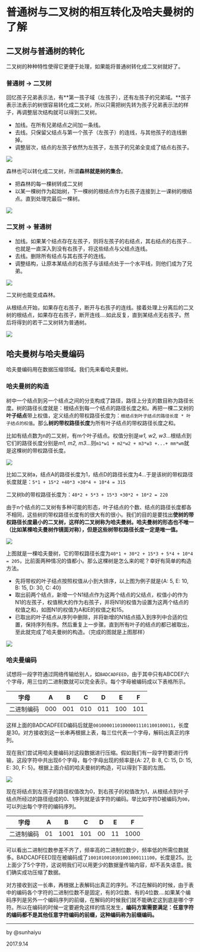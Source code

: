 # 普通树与二叉树的相互转化及哈夫曼树的了解

## 二叉树与普通树的转化

二叉树的种种特性使得它更便于处理，如果能将普通树转化成二叉树就好了。

### 普通树 -> 二叉树

回忆孩子兄弟表示法，有**第一孩子域（左孩子），还有左孩子的兄弟域。**孩子表示法表示的树很容易转化成二叉树，所以只需把树先转为孩子兄弟表示法的样子，再调整层次结构就可以得到二叉树。

- 加线。在所有兄弟结点之间加一条线。
- 去线。只保留父结点与第一个孩子（左孩子）的连线，与其他孩子的连线删掉。
- 调整层次，结点的左孩子依然为左孩子，左孩子的兄弟全变成了结点右孩子。

![](http://obvjfxxhr.bkt.clouddn.com/toBi.PNG)

森林也可以转化成二叉树，所谓**森林就是树的集合**。

- 把森林的每一棵树转成二叉树
- 以某一棵树作为起始树，下一棵树的根结点作为右孩子连接到上一课树的根结点。直到处理完最后一棵树。

![](http://obvjfxxhr.bkt.clouddn.com/senlintoBi.PNG)

### 二叉树 -> 普通树

- 加线。如果某个结点存在左孩子，则将左孩子的右结点，其右结点的右孩子...也就是一直深入到没有右孩子，将这些结点与父结点连线。
- 去线。删除所有结点与其右孩子的连线。
- 调整结构，让原本某结点的右孩子与该结点处于一个水平线，则他们成为了兄弟。

![](http://obvjfxxhr.bkt.clouddn.com/bito.PNG)



二叉树也能变成森林。

从根结点开始，如果存在右孩子，断开与右孩子的连线。接着处理上分离后的二叉树的根结点，如果存在右孩子，断开连线....如此反复，直到某结点无右孩子。然后将得到的若干二叉树转为普通树。

![](http://obvjfxxhr.bkt.clouddn.com/bitosenlin.PNG)

## 哈夫曼树与哈夫曼编码

哈夫曼编码用在数据压缩领域。我们先来看哈夫曼树。

### 哈夫曼树的构造

树中一个结点到另一个结点之间的分支构成了路径，路径上分支的数目称为路径长度。树的路径长度就是：根结点到每一个结点的路径长度之和。再把一棵二叉树的**叶子结点**带上权值，定义结点的带权路径长度为：`根结点到叶子结点的路径长度 * 叶子结点的权值`。那么**树的带权路径长度**为所有叶子结点的带权路径长度之和。

比如有结点数为n的二叉树，有m个叶子结点。权值分别是*w1, w2, w3*...根结点到它们的路径长度分别是*m1, m2, m3*...则`m1*w1 + m2*w2 + m3*w3 +...+ mm*wm`就是这棵树的带权路径长度。

![](http://obvjfxxhr.bkt.clouddn.com/haffuman_haffuman.PNG)



比如二叉树a，结点A的路径长度为1，结点D的路径长度为4...于是该树的带权路径长度就是：`5*1 + 15*2 +40*3 +30*4 + 10*4 = 315`

二叉树b的带权路径长度为：`40*2 + 5*3 + 15*3 +30*2 + 10*2 = 220`

由于n个结点的二叉树有多种可能的形态，叶子结点的个数、结点的路径长度都各不相同，这些树的带权路径长度有的很大有的很小。我们的目的是要找出**使树的带权路径长度最小的二叉树，这样的二叉树称为哈夫曼树。哈夫曼树的形态也不唯一（比如某棵哈夫曼树作镜面对称），但是这些树带权路径长度一定是唯一值。**

![](http://obvjfxxhr.bkt.clouddn.com/haffuman_haffuman2.PNG)



上图就是一棵哈夫曼树，它的带权路径长度为`40*1 + 30*2 + 15*3 + 5*4 + 10*4 = 205`，比前面两种情况的值都小。那么这棵树是怎么来的呢？幸好有简单的构造方法。

- 先将带权的叶子结点按照权值从小到大排序，以上图为例子就是{A: 5, E: 10, B: 15, D: 30, C: 40}
- 取出前两个结点，新增一个N1结点作为这两个结点的父结点，权值小的作为N1的左孩子，权值稍大的作为右孩子，并将N1的权值为设置为这两个结点的权值之和，如图N1的权值为A和E的权值之和15。
- 已取出的叶子结点从序列中删除，并将新增的N1结点插入到序列中合适的位置，保持序列有序。然后重复上一步骤。直到所有叶子的结点的都已被取出，至此就完成了哈夫曼树的构造。（完成的图就是上图那样）



![](http://obvjfxxhr.bkt.clouddn.com/haffuman_3.PNG)

### 哈夫曼编码

试想将一段字符通过网络传输给别人，如`BADCADFEED`，由于其中只有ABCDEF六个字母，用三位的二进制数就可以完全表示。每个字母被编码成以下表格所示。

| 字母    | A    | B    | C    | D    | E    | F    |
| ----- | ---- | ---- | ---- | ---- | ---- | ---- |
| 二进制编码 | 000  | 001  | 010  | 011  | 100  | 101  |

这样上面的BADCADFEED编码后就是`001000011010000011101100100011`，长度是30。对方接收到这一长串再根据上表，每三位代表一个字母，解码出真正的序列。

现在我们尝试用哈夫曼编码对这段数据进行压缩。假如我们有一段字符要进行传输，这段字符中共出现6个字母，每个字母出现的频率是{A: 27, B: 8, C: 15, D: 15, E: 30, F: 5}。根据上面介绍的哈夫曼树的构造，可以得到下面的左图。

![](http://obvjfxxhr.bkt.clouddn.com/4.PNG)

现在将结点到左孩子的路径权值改为0，到右孩子的权值改为1，从根结点到叶子结点所经过的路径组成的0、1序列就是该字符的编码。举比如字符D被编码为`00`，可以列出每个字符的编码序列。



| 字母    | A    | B    | C    | D    | E    | F    |
| ----- | ---- | ---- | ---- | ---- | ---- | ---- |
| 二进制编码 | 01   | 1001 | 101  | 00   | 11   | 1000 |

可以看出二进制位数参差不齐了，频率高的二进制位数少，频率低的所需位数就多。BADCADFEED现在被编码成了`1001010010101001000111100`，长度是25。比上面少了5个字符，这说明我们可以用更少的数据量传输内容，却不丢失语意。我们确实成功压缩了数据。

对方接收到这一长串，再根据上表解码出真正的序列。不过在解码的时候，由于表中的编码各个字符的二进制位数不是固定，有的3位数、有的4位数....如果某个编码序列是另外一个编码序列的前缀，在解码的时候我们就不能确定这到底是哪个字符。所以在编码的时候一定要避免这样的情况发生，**编码方案需要满足：任意字符的编码都不是其他任意字符编码的前缀，这种编码称为前缀编码。**

---

by @sunhaiyu

2017.9.14
